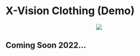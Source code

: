 # X-Vision Clothing (Demo)

<p align="center">
   <img src="https://personal-portfolio-2020.s3.amazonaws.com/crwnStore.gif">
<p/>

## Coming Soon 2022...
